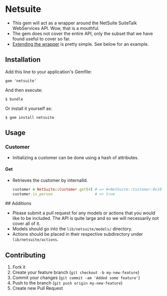 # Netsuite

* This gem will act as a wrapper around the NetSuite SuiteTalk WebServices API. Wow, that is a mouthful.
* The gem does not cover the entire API, only the subset that we have found useful to cover so far.
* [Extending the wrapper](#extending) is pretty simple. See below for an example.

## Installation

Add this line to your application's Gemfile:

    gem 'netsuite'

And then execute:

    $ bundle

Or install it yourself as:

    $ gem install netsuite

## Usage

### Customer

* Initializing a customer can be done using a hash of attributes.

#### Get

* Retrieves the customer by internalId.

    ```Ruby
    customer = NetSuite::Customer.get(4) # => #<NetSuite::Customer:0x1042f59b8>
    customer.is_person                   # => true
    ```

<a name='extending'>
## Additions

* Please submit a pull request for any models or actions that you would like to be included. The API is quite large and so we will necessarily not cover all of it.
* Models should go into the `lib/netsuite/models/` directory.
* Actions should be placed in their respective subdirectory under `lib/netsuite/actions`.

## Contributing

1. Fork it
2. Create your feature branch (`git checkout -b my-new-feature`)
3. Commit your changes (`git commit -am 'Added some feature'`)
4. Push to the branch (`git push origin my-new-feature`)
5. Create new Pull Request
